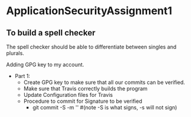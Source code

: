 # ApplicationSecurityAssignment1
To build a spell checker
------------------------

The spell checker should be able to differentiate between singles and plurals.

Adding GPG key to my account.

- Part 1:
	- Create GPG key to make sure that all our commits can be verified.
	- Make sure that Travis correctly builds the program
	- Update Configuration files for Travis
	- Procedure to commit for Signature to be verified
		- git commit -S -m '<message to be added>' #(note -S is what signs, -s will not sign)

